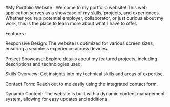 #My Portfolio Website :
Welcome to my portfolio website! This web application serves as a showcase of my skills, projects, and experiences. Whether you're a potential employer, collaborator, or just curious about my work, this is the place to learn more about what I have to offer.

Features :

Responsive Design: The website is optimized for various screen sizes, ensuring a seamless experience across devices.

Project Showcase: Explore details about my featured projects, including descriptions and technologies used.

Skills Overview: Get insights into my technical skills and areas of expertise.

Contact Form: Reach out to me easily using the integrated contact form.

Dynamic Content: The website is built with a dynamic content management system, allowing for easy updates and additions.
